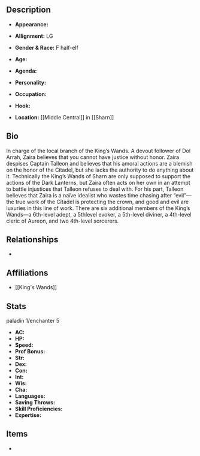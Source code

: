 ## Description
- **Appearance:** 

- **Allignment:** LG

- **Gender & Race:** F half-elf

- **Age:** 

- **Agenda:** 

- **Personality:** 

- **Occupation:** 

- **Hook:** 

- **Location:** [[Middle Central]] in [[Sharn]]

## Bio
In charge of the local branch of the King’s Wands. A devout follower of Dol Arrah, Zaira believes that you cannot have justice without honor. Zaira despises Captain Talleon and believes that his amoral actions are a blemish on the honor of the Citadel, but she lacks the authority to do anything about it. Technically the King’s Wands of Sharn are only supposed to support the actions of the Dark Lanterns, but Zaira often acts on her own in an attempt to battle injustices that Talleon refuses to deal with. For his part, Talleon believes that Zaira is a naïve idealist who wastes time chasing after “evil”—the true work of the Citadel is protecting the crown, and good and evil are luxuries in this line of work. There are six additional members of the King’s Wands—a 6th-level adept, a 5thlevel evoker, a 5th-level diviner, a 4th-level cleric of Aureon, and two 4th-level sorcerers.

## Relationships
- 

## Affiliations
- [[King's Wands]]

## Stats
paladin 1/enchanter 5
- **AC:** 
- **HP:** 
- **Speed:** 
- **Prof Bonus:** 
- **Str:** 
- **Dex:** 
- **Con:** 
- **Int:** 
- **Wis:** 
- **Cha:** 
- **Languages:** 
- **Saving Throws:** 
- **Skill Proficiencies:** 
- **Expertise:** 


## Items
- 
